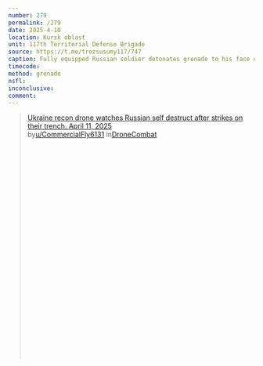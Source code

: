 ```yaml
---
number: 279
permalink: /279
date: 2025-4-10
location: Kursk oblast
unit: 117th Territorial Defense Brigade
source: https://t.me/trozsusumy117/747
caption: Fully equipped Russian soldier detonates grenade to his face under drone drop attack
timecode: 
method: grenade
nsfl: 
inconclusive: 
comment: 
---
```

<blockquote class="reddit-embed-bq" style="height:500px" data-embed-height="501"><a href="https://www.reddit.com/r/DroneCombat/comments/1jwwayd/ukraine_recon_drone_watches_russian_self_destruct/">Ukraine recon drone watches Russian self destruct after strikes on their trench. April 11, 2025</a><br> by<a href="https://www.reddit.com/user/CommercialFly6131/">u/CommercialFly6131</a> in<a href="https://www.reddit.com/r/DroneCombat/">DroneCombat</a></blockquote><script async="" src="https://embed.reddit.com/widgets.js" charset="UTF-8"></script>